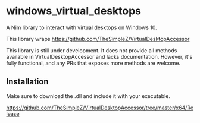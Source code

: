 # windows_virtual_desktops
A Nim library to interact with virtual desktops on Windows 10.

This library wraps https://github.com/TheSimpleZ/VirtualDesktopAccessor

This library is still under development. It does not provide all methods available in VirtualDesktopAccessor and lacks documentation. However, it's fully functional, and any PRs that exposes more methods are welcome.

## Installation

Make sure to download the .dll and include it with your executable.

https://github.com/TheSimpleZ/VirtualDesktopAccessor/tree/master/x64/Release
